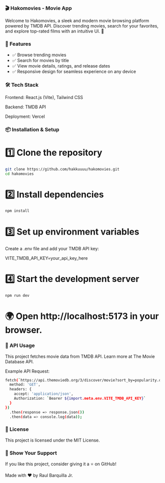 ### 🎬 Hakomovies - Movie App

Welcome to Hakomovies, a sleek and modern movie browsing platform powered by TMDB API. Discover trending movies, search for your favorites, and explore top-rated films with an intuitive UI. 🍿



### 🚀 Features

- ✅ Browse trending movies 
- ✅ Search for movies by title
- ✅ View movie details, ratings, and release dates
- ✅ Responsive design for seamless experience on any device

### 🛠️ Tech Stack

Frontend: React.js (Vite), Tailwind CSS

Backend: TMDB API

Deployment: Vercel

### 📦 Installation & Setup

# 1️⃣ Clone the repository

```bash
git clone https://github.com/hakkuuuu/hakomovies.git
cd hakomovies
```

# 2️⃣ Install dependencies

```bash
npm install
```

# 3️⃣ Set up environment variables
Create a .env file and add your TMDB API key:

VITE_TMDB_API_KEY=your_api_key_here

# 4️⃣ Start the development server

```bash
npm run dev
```

# 🌍 Open http://localhost:5173 in your browser.

### 📡 API Usage

This project fetches movie data from TMDB API. Learn more at The Movie Database API.

Example API Request:

```bash
fetch(`https://api.themoviedb.org/3/discover/movie?sort_by=popularity.desc`, {
  method: 'GET',
  headers: {
    accept: 'application/json',
    Authorization: `Bearer ${import.meta.env.VITE_TMDB_API_KEY}`
  }
})
  .then(response => response.json())
  .then(data => console.log(data));
  ```

### 📜 License

This project is licensed under the MIT License.

### 🌟 Show Your Support

If you like this project, consider giving it a ⭐ on GitHub!

Made with ❤️ by Raul Barquilla Jr.

